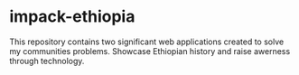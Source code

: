 # impack-ethiopia
This repository contains two significant web applications created to solve my communities problems. Showcase Ethiopian history and raise awerness through technology. 
